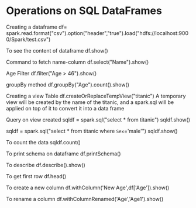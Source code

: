 # Operations on SQL DataFrames

Creating a dataframe
df= spark.read.format("csv").option("header","true").load("hdfs://localhost:9000/Spark/test.csv")

To see the content of dataframe
df.show()

Command to fetch name-column
df.select("Name").show()

Age Filter
df.filter("Age > 46").show()

groupBy method 
df.groupBy("Age").count().show()

Creating a view Table
df.createOrReplaceTempView("titanic")
A temporary view will be created by the name of the titanic, and a spark.sql will be applied on top of it to convert it into a data frame

Query on view created
sqldf = spark.sql("select * from titanic")
sqldf.show()

sqldf = spark.sql("select * from titanic where `Sex`='male'")
sqldf.show()

To count the data
sqldf.count()

To print schema on dataframe
df.printSchema()

To describe 
df.describe().show()

To get first row
df.head()

To create a new column
df.withColumn('New Age',df['Age']).show()

To rename a column
df.withColumnRenamed('Age','Age1').show()






